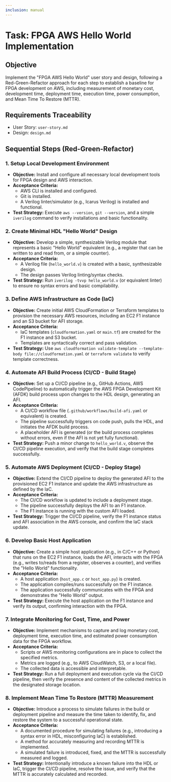 ```yaml
---
inclusion: manual
---
```


# Task: FPGA AWS Hello World Implementation

## Objective

Implement the "FPGA AWS Hello World" user story and design, following a Red-Green-Refactor approach for each step to establish a baseline for FPGA development on AWS, including measurement of monetary cost, development time, deployment time, execution time, power consumption, and Mean Time To Restore (MTTR).

## Requirements Traceability

-   User Story: `user-story.md`
-   Design: `design.md`

## Sequential Steps (Red-Green-Refactor)

### 1. Setup Local Development Environment

-   **Objective:** Install and configure all necessary local development tools for FPGA design and AWS interaction.
-   **Acceptance Criteria:**
    -   AWS CLI is installed and configured.
    -   Git is installed.
    -   A Verilog linter/simulator (e.g., Icarus Verilog) is installed and functional.
-   **Test Strategy:** Execute `aws --version`, `git --version`, and a simple `iverilog` command to verify installations and basic functionality.

### 2. Create Minimal HDL "Hello World" Design

-   **Objective:** Develop a simple, synthesizable Verilog module that represents a basic "Hello World" equivalent (e.g., a register that can be written to and read from, or a simple counter).
-   **Acceptance Criteria:**
    -   A Verilog file (`hello_world.v`) is created with a basic, synthesizable design.
    -   The design passes Verilog linting/syntax checks.
-   **Test Strategy:** Run `iverilog -tvvp hello_world.v` (or equivalent linter) to ensure no syntax errors and basic compilability.

### 3. Define AWS Infrastructure as Code (IaC)

-   **Objective:** Create initial AWS CloudFormation or Terraform templates to provision the necessary AWS resources, including an EC2 F1 instance and an S3 bucket for AFI storage.
-   **Acceptance Criteria:**
    -   IaC templates (`cloudformation.yaml` or `main.tf`) are created for the F1 instance and S3 bucket.
    -   Templates are syntactically correct and pass validation.
-   **Test Strategy:** Use `aws cloudformation validate-template --template-body file://cloudformation.yaml` or `terraform validate` to verify template correctness.

### 4. Automate AFI Build Process (CI/CD - Build Stage)

-   **Objective:** Set up a CI/CD pipeline (e.g., GitHub Actions, AWS CodePipeline) to automatically trigger the AWS FPGA Development Kit (AFDK) build process upon changes to the HDL design, generating an AFI.
-   **Acceptance Criteria:**
    -   A CI/CD workflow file (`.github/workflows/build-afi.yaml` or equivalent) is created.
    -   The pipeline successfully triggers on code push, pulls the HDL, and initiates the AFDK build process.
    -   A placeholder AFI is generated (or the build process completes without errors, even if the AFI is not yet fully functional).
-   **Test Strategy:** Push a minor change to `hello_world.v`, observe the CI/CD pipeline execution, and verify that the build stage completes successfully.

### 5. Automate AWS Deployment (CI/CD - Deploy Stage)

-   **Objective:** Extend the CI/CD pipeline to deploy the generated AFI to the provisioned EC2 F1 instance and update the AWS infrastructure as defined by the IaC.
-   **Acceptance Criteria:**
    -   The CI/CD workflow is updated to include a deployment stage.
    -   The pipeline successfully deploys the AFI to an F1 instance.
    -   The F1 instance is running with the custom AFI loaded.
-   **Test Strategy:** Trigger the CI/CD pipeline, verify the F1 instance status and AFI association in the AWS console, and confirm the IaC stack update.

### 6. Develop Basic Host Application

-   **Objective:** Create a simple host application (e.g., in C/C++ or Python) that runs on the EC2 F1 instance, loads the AFI, interacts with the FPGA (e.g., writes to/reads from a register, observes a counter), and verifies the "Hello World" functionality.
-   **Acceptance Criteria:**
    -   A host application (`host_app.c` or `host_app.py`) is created.
    -   The application compiles/runs successfully on the F1 instance.
    -   The application successfully communicates with the FPGA and demonstrates the "Hello World" output.
-   **Test Strategy:** Execute the host application on the F1 instance and verify its output, confirming interaction with the FPGA.

### 7. Integrate Monitoring for Cost, Time, and Power

-   **Objective:** Implement mechanisms to capture and log monetary cost, deployment time, execution time, and estimated power consumption data for the FPGA workflow.
-   **Acceptance Criteria:**
    -   Scripts or AWS monitoring configurations are in place to collect the specified metrics.
    -   Metrics are logged (e.g., to AWS CloudWatch, S3, or a local file).
    -   The collected data is accessible and interpretable.
-   **Test Strategy:** Run a full deployment and execution cycle via the CI/CD pipeline, then verify the presence and content of the collected metrics in the designated storage location.

### 8. Implement Mean Time To Restore (MTTR) Measurement

-   **Objective:** Introduce a process to simulate failures in the build or deployment pipeline and measure the time taken to identify, fix, and restore the system to a successful operational state.
-   **Acceptance Criteria:**
    -   A documented procedure for simulating failures (e.g., introducing a syntax error in HDL, misconfiguring IaC) is established.
    -   A method for accurately measuring and recording MTTR is implemented.
    -   A simulated failure is introduced, fixed, and the MTTR is successfully measured and logged.
-   **Test Strategy:** Intentionally introduce a known failure into the HDL or IaC, trigger the CI/CD pipeline, resolve the issue, and verify that the MTTR is accurately calculated and recorded.